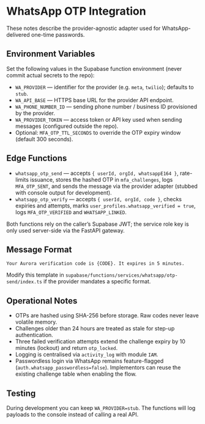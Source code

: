 # WhatsApp OTP Integration

These notes describe the provider-agnostic adapter used for WhatsApp-delivered one-time passwords.

## Environment Variables

Set the following values in the Supabase function environment (never commit actual secrets to the repo):

- `WA_PROVIDER` — identifier for the provider (e.g. `meta`, `twilio`); defaults to `stub`.
- `WA_API_BASE` — HTTPS base URL for the provider API endpoint.
- `WA_PHONE_NUMBER_ID` — sending phone number / business ID provisioned by the provider.
- `WA_PROVIDER_TOKEN` — access token or API key used when sending messages (configured outside the repo).
- Optional: `MFA_OTP_TTL_SECONDS` to override the OTP expiry window (default 300 seconds).

## Edge Functions

- `whatsapp_otp_send` — accepts `{ userId, orgId, whatsappE164 }`, rate-limits issuance, stores the hashed OTP in `mfa_challenges`, logs `MFA_OTP_SENT`, and sends the message via the provider adapter (stubbed with console output for development).
- `whatsapp_otp_verify` — accepts `{ userId, orgId, code }`, checks expiries and attempts, marks `user_profiles.whatsapp_verified = true`, logs `MFA_OTP_VERIFIED` and `WHATSAPP_LINKED`.

Both functions rely on the caller’s Supabase JWT; the service role key is only used server-side via the FastAPI gateway.

## Message Format

```
Your Aurora verification code is {CODE}. It expires in 5 minutes.
```

Modify this template in `supabase/functions/services/whatsapp/otp-send/index.ts` if the provider mandates a specific format.

## Operational Notes

- OTPs are hashed using SHA-256 before storage. Raw codes never leave volatile memory.
- Challenges older than 24 hours are treated as stale for step-up authentication.
- Three failed verification attempts extend the challenge expiry by 10 minutes (lockout) and return `otp_locked`.
- Logging is centralised via `activity_log` with module `IAM`.
- Passwordless login via WhatsApp remains feature-flagged (`auth.whatsapp_passwordless=false`). Implementors can reuse the existing challenge table when enabling the flow.

## Testing

During development you can keep `WA_PROVIDER=stub`. The functions will log payloads to the console instead of calling a real API.
